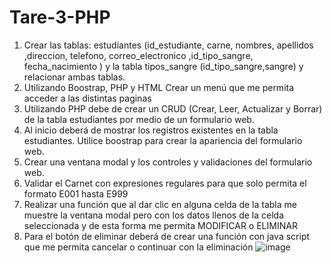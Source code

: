 # Tare-3-PHP
1. Crear las tablas: estudiantes (id_estudiante, carne, nombres, apellidos ,direccion,
telefono, correo_electronico ,id_tipo_sangre, fecha_nacimiento ) y la tabla
tipos_sangre (id_tipo_sangre,sangre) y relacionar ambas tablas.
2. Utilizando Boostrap, PHP y HTML Crear un menú que me permita acceder a las
distintas paginas
3. Utilizando PHP debe de crear un CRUD (Crear, Leer, Actualizar y Borrar) de la tabla
estudiantes por medio de un formulario web.
4. Al inicio deberá de mostrar los registros existentes en la tabla estudiantes. Utilice
boostrap para crear la apariencia del formulario web.
5. Crear una ventana modal y los controles y validaciones del formulario web.
6. Validar el Carnet con expresiones regulares para que solo permita el formato E001
hasta E999
7. Realizar una función que al dar clic en alguna celda de la tabla me muestre la ventana
modal pero con los datos llenos de la celda seleccionada y de esta forma me permita
MODIFICAR o ELIMINAR
8. Para el botón de eliminar deberá de crear una función con java script que me
permita cancelar o continuar con la eliminación
![image](https://github.com/dejosue/Tare-3-PHP/assets/112791712/6198bf60-9dc6-4ddb-89da-ccfae829e8b7)



